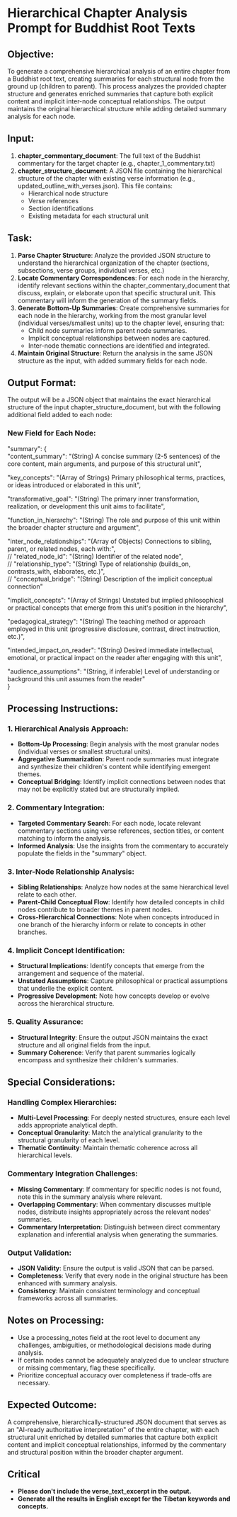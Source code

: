 # **Hierarchical Chapter Analysis Prompt for Buddhist Root Texts**

## **Objective:**

To generate a comprehensive hierarchical analysis of an entire chapter from a Buddhist root text, creating summaries for each structural node from the ground up (children to parent). This process analyzes the provided chapter structure and generates enriched summaries that capture both explicit content and implicit inter-node conceptual relationships. The output maintains the original hierarchical structure while adding detailed summary analysis for each node.

## **Input:**

1. **chapter\_commentary\_document**: The full text of the Buddhist commentary for the target chapter (e.g., chapter\_1\_commentary.txt)  
2. **chapter\_structure\_document**: A JSON file containing the hierarchical structure of the chapter with existing verse information (e.g., updated\_outline\_with\_verses.json). This file contains:  
   * Hierarchical node structure  
   * Verse references  
   * Section identifications  
   * Existing metadata for each structural unit

## **Task:**

1. **Parse Chapter Structure**: Analyze the provided JSON structure to understand the hierarchical organization of the chapter (sections, subsections, verse groups, individual verses, etc.)  
2. **Locate Commentary Correspondences**: For each node in the hierarchy, identify relevant sections within the chapter\_commentary\_document that discuss, explain, or elaborate upon that specific structural unit. This commentary will inform the generation of the summary fields.  
3. **Generate Bottom-Up Summaries**: Create comprehensive summaries for each node in the hierarchy, working from the most granular level (individual verses/smallest units) up to the chapter level, ensuring that:  
   * Child node summaries inform parent node summaries.  
   * Implicit conceptual relationships between nodes are captured.  
   * Inter-node thematic connections are identified and integrated.  
4. **Maintain Original Structure**: Return the analysis in the same JSON structure as the input, with added summary fields for each node.

## **Output Format:**

The output will be a JSON object that maintains the exact hierarchical structure of the input chapter\_structure\_document, but with the following additional field added to each node:

### **New Field for Each Node:**

"summary": {  
  "content\_summary": "(String) A concise summary (2-5 sentences) of the core content, main arguments, and purpose of this structural unit",

  "key\_concepts": "(Array of Strings) Primary philosophical terms, practices, or ideas introduced or elaborated in this unit",

  "transformative\_goal": "(String) The primary inner transformation, realization, or development this unit aims to facilitate",

  "function\_in\_hierarchy": "(String) The role and purpose of this unit within the broader chapter structure and argument",

  "inter\_node\_relationships": "(Array of Objects) Connections to sibling, parent, or related nodes, each with:",  
    // "related\_node\_id": "(String) Identifier of the related node",  
    // "relationship\_type": "(String) Type of relationship (builds\_on, contrasts\_with, elaborates, etc.)",  
    // "conceptual\_bridge": "(String) Description of the implicit conceptual connection"

  "implicit\_concepts": "(Array of Strings) Unstated but implied philosophical or practical concepts that emerge from this unit's position in the hierarchy",

  "pedagogical\_strategy": "(String) The teaching method or approach employed in this unit (progressive disclosure, contrast, direct instruction, etc.)",

  "intended\_impact\_on\_reader": "(String) Desired immediate intellectual, emotional, or practical impact on the reader after engaging with this unit",

  "audience\_assumptions": "(String, if inferable) Level of understanding or background this unit assumes from the reader"  
}

## **Processing Instructions:**

### **1\. Hierarchical Analysis Approach:**

* **Bottom-Up Processing**: Begin analysis with the most granular nodes (individual verses or smallest structural units).  
* **Aggregative Summarization**: Parent node summaries must integrate and synthesize their children's content while identifying emergent themes.  
* **Conceptual Bridging**: Identify implicit connections between nodes that may not be explicitly stated but are structurally implied.

### **2\. Commentary Integration:**

* **Targeted Commentary Search**: For each node, locate relevant commentary sections using verse references, section titles, or content matching to inform the analysis.  
* **Informed Analysis**: Use the insights from the commentary to accurately populate the fields in the "summary" object.

### **3\. Inter-Node Relationship Analysis:**

* **Sibling Relationships**: Analyze how nodes at the same hierarchical level relate to each other.  
* **Parent-Child Conceptual Flow**: Identify how detailed concepts in child nodes contribute to broader themes in parent nodes.  
* **Cross-Hierarchical Connections**: Note when concepts introduced in one branch of the hierarchy inform or relate to concepts in other branches.

### **4\. Implicit Concept Identification:**

* **Structural Implications**: Identify concepts that emerge from the arrangement and sequence of the material.  
* **Unstated Assumptions**: Capture philosophical or practical assumptions that underlie the explicit content.  
* **Progressive Development**: Note how concepts develop or evolve across the hierarchical structure.

### **5\. Quality Assurance:**

* **Structural Integrity**: Ensure the output JSON maintains the exact structure and all original fields from the input.  
* **Summary Coherence**: Verify that parent summaries logically encompass and synthesize their children's summaries.

## **Special Considerations:**

### **Handling Complex Hierarchies:**

* **Multi-Level Processing**: For deeply nested structures, ensure each level adds appropriate analytical depth.  
* **Conceptual Granularity**: Match the analytical granularity to the structural granularity of each level.  
* **Thematic Continuity**: Maintain thematic coherence across all hierarchical levels.

### **Commentary Integration Challenges:**

* **Missing Commentary**: If commentary for specific nodes is not found, note this in the summary analysis where relevant.  
* **Overlapping Commentary**: When commentary discusses multiple nodes, distribute insights appropriately across the relevant nodes' summaries.  
* **Commentary Interpretation**: Distinguish between direct commentary explanation and inferential analysis when generating the summaries.

### **Output Validation:**

* **JSON Validity**: Ensure the output is valid JSON that can be parsed.  
* **Completeness**: Verify that every node in the original structure has been enhanced with summary analysis.  
* **Consistency**: Maintain consistent terminology and conceptual frameworks across all summaries.

## **Notes on Processing:**

* Use a processing\_notes field at the root level to document any challenges, ambiguities, or methodological decisions made during analysis.  
* If certain nodes cannot be adequately analyzed due to unclear structure or missing commentary, flag these specifically.  
* Prioritize conceptual accuracy over completeness if trade-offs are necessary.

## **Expected Outcome:**

A comprehensive, hierarchically-structured JSON document that serves as an "AI-ready authoritative interpretation" of the entire chapter, with each structural unit enriched by detailed summaries that capture both explicit content and implicit conceptual relationships, informed by the commentary and structural position within the broader chapter argument.

## **Critical**

* **Please don't include the verse\_text\_excerpt in the output.**  
* **Generate all the results in English except for the Tibetan keywords and concepts.**
